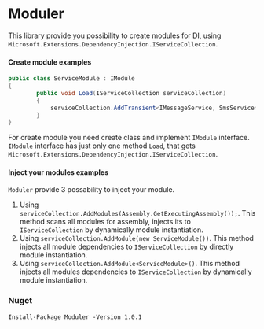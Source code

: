 # Moduler
This library provide you possibility to create modules for DI, using `Microsoft.Extensions.DependencyInjection.IServiceCollection`.

#### Create module examples
```csharp
public class ServiceModule : IModule
{
        public void Load(IServiceCollection serviceCollection)
        {
            serviceCollection.AddTransient<IMessageService, SmsService>();
        }
}
```

For create module you need create class and implement `IModule` interface.
`IModule` interface has just only one method `Load`, that gets `Microsoft.Extensions.DependencyInjection.IServiceCollection`.

#### Inject your modules examples

`Moduler` provide 3 possability to inject your module.
1. Using `serviceCollection.AddModules(Assembly.GetExecutingAssembly());`.  This method scans all modules for assembly, injects its to `IServiceCollection` by dynamically module instantiation.
2. Using `serviceCollection.AddModule(new ServiceModule())`. This method injects all module dependencies to `IServiceCollection` by directly module instantiation.
3. Using `serviceCollection.AddModule<ServiceModule>()`. This method injects all modules dependencies to `IServiceCollection` by dynamically module instantiation.

### Nuget
`Install-Package Moduler -Version 1.0.1`

